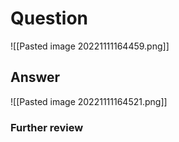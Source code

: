 # Question
![[Pasted image 20221111164459.png]]
## Answer
![[Pasted image 20221111164521.png]]
### Further review

